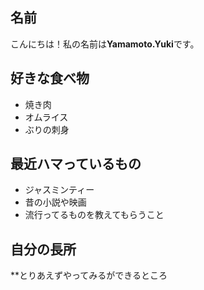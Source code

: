 ## 名前

こんにちは！私の名前は**Yamamoto.Yuki**です。

## 好きな食べ物

- 焼き肉
- オムライス
- ぶりの刺身

## 最近ハマっているもの

- ジャスミンティー
- 昔の小説や映画
- 流行ってるものを教えてもらうこと

## 自分の長所

**とりあえずやってみるができるところ
